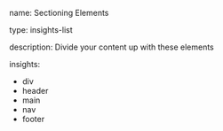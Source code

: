 name: Sectioning Elements

type: insights-list

description: Divide your content up with these elements

insights:
  - div
  - header
  - main
  - nav
  - footer
